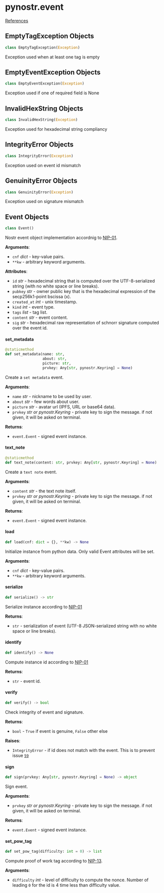 <a id="pynostr.event"></a>

# pynostr.event

[References](https://github.com/nostr-protocol/nips)

<a id="pynostr.event.EmptyTagException"></a>

## EmptyTagException Objects

```python
class EmptyTagException(Exception)
```

Exception used when at least one tag is empty

<a id="pynostr.event.EmptyEventException"></a>

## EmptyEventException Objects

```python
class EmptyEventException(Exception)
```

Exception used if one of required field is None

<a id="pynostr.event.InvalidHexString"></a>

## InvalidHexString Objects

```python
class InvalidHexString(Exception)
```

Exception used for hexadecimal string compliancy

<a id="pynostr.event.IntegrityError"></a>

## IntegrityError Objects

```python
class IntegrityError(Exception)
```

Exception used on event id mismatch

<a id="pynostr.event.GenuinityError"></a>

## GenuinityError Objects

```python
class GenuinityError(Exception)
```

Exception used on signature mismatch

<a id="pynostr.event.Event"></a>

## Event Objects

```python
class Event()
```

Nostr event object implementation accordnig to [NIP-01](
https://github.com/nostr-protocol/nips/blob/master/01.md
).

**Arguments**:

- `cnf` _dict_ - key-value pairs.
- `**kw` - arbitrary keyword arguments.

**Attributes**:

- `id` _str_ - hexadecimal string that is computed over the UTF-8-serialized
  string (with no white space or line breaks).
- `pubkey` _str_ - owner public key that is the hexadecimal expression of the
  secp256k1-point bscissa (x).
- `created_at` _int_ - unix timestamp.
- `kind` _int_ - event type.
- `tags` _list_ - tag list.
- `content` _str_ - event content.
- `sig` _str_ - hexadecimal raw representation of schnorr signature computed
  over the event id.

<a id="pynostr.event.Event.set_metadata"></a>

#### set\_metadata

```python
@staticmethod
def set_metadata(name: str,
                 about: str,
                 picture: str,
                 prvkey: Any[str, pynostr.Keyring] = None)
```

Create a `set metadata` event.

**Arguments**:

- `name` _str_ - nickname to be used by user.
- `about` _str_ - few words about user.
- `picture` _str_ - avatar url (IPFS, URL or base64 data).
- `prvkey` _str or pynostr.Keyring_ - private key to sign the message. if not
  given, it will be asked on terminal.

**Returns**:

- `event.Event` - signed event instance.

<a id="pynostr.event.Event.text_note"></a>

#### text\_note

```python
@staticmethod
def text_note(content: str, prvkey: Any[str, pynostr.Keyring] = None)
```

Create a `text note` event.

**Arguments**:

- `content` _str_ - the text note itself.
- `prvkey` _str or pynostr.Keyring_ - private key to sign the message. if not
  given, it will be asked on terminal.

**Returns**:

- `event.Event` - signed event instance.

<a id="pynostr.event.Event.load"></a>

#### load

```python
def load(cnf: dict = {}, **kw) -> None
```

Initialize instance from python data. Only valid Event attributes will be set.

**Arguments**:

- `cnf` _dict_ - key-value pairs.
- `**kw` - arbitrary keyword arguments.

<a id="pynostr.event.Event.serialize"></a>

#### serialize

```python
def serialize() -> str
```

Serialize instance according to [NIP-01](
https://github.com/nostr-protocol/nips/blob/master/01.md
)

**Returns**:

- `str` - serialization of event (UTF-8 JSON-serialized string with no white
  space or line breaks).

<a id="pynostr.event.Event.identify"></a>

#### identify

```python
def identify() -> None
```

Compute instance id according to [NIP-01](
https://github.com/nostr-protocol/nips/blob/master/01.md
)

**Returns**:

- `str` - event id.

<a id="pynostr.event.Event.verify"></a>

#### verify

```python
def verify() -> bool
```

Check integrity of event and signature.

**Returns**:

- `bool` - `True` if event is genuine, `False` other else

**Raises**:

- `IntegrityError` - if id does not match with the event. This is to prevent
  issue [`59`](https://github.com/fiatjaf/nostr-tools/issues/59)

<a id="pynostr.event.Event.sign"></a>

#### sign

```python
def sign(prvkey: Any[str, pynostr.Keyring] = None) -> object
```

Sign event.

**Arguments**:

- `prvkey` _str or pynostr.Keyring_ - private key to sign the message. if not
  given, it will be asked on terminal.

**Returns**:

- `event.Event` - signed event instance.

<a id="pynostr.event.Event.set_pow_tag"></a>

#### set\_pow\_tag

```python
def set_pow_tag(difficulty: int = 0) -> list
```

Compute proof of work tag according to [NIP-13](
https://github.com/nostr-protocol/nips/blob/master/13.md).

**Arguments**:

- `difficulty` _int_ - level of difficulty to compute the nonce. Number of
  leading `0` for the id is 4 time less than difficulty value.

